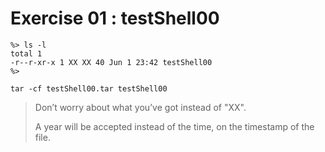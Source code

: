 # Exercise 01 : testShell00

```
%> ls -l
total 1
-r--r-xr-x 1 XX XX 40 Jun 1 23:42 testShell00
%>
```

```
tar -cf testShell00.tar testShell00
```

> Don’t worry about what you’ve got instead of "XX".
>
> A year will be accepted instead of the time, on the timestamp of the file.
